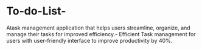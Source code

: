 # To-do-List-
 Atask management application that helps users streamline, organize, and manage their tasks for improved  efficiency.- Efficient Task management for users with user-friendly interface to improve productivity by 40%.
